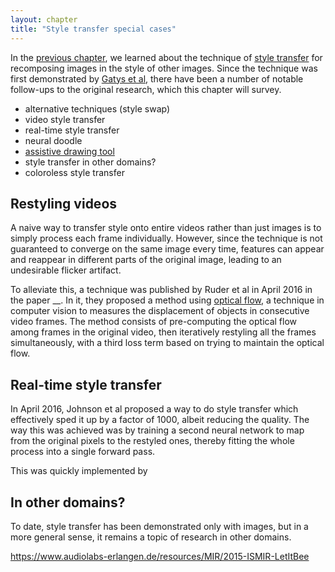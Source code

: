```yaml
---
layout: chapter
title: "Style transfer special cases"
---
```



In the [previous chapter](), we learned about the technique of [style transfer]() for recomposing images in the style of other images. Since the technique was first demonstrated by [Gatys et al](), there have been a number of notable follow-ups to the original research, which this chapter will survey. 

 * alternative techniques (style swap)
 * video style transfer
 * real-time style transfer
 * neural doodle
 * [assistive drawing tool](http://prostheticknowledge.tumblr.com/post/146031577846/stylit-assistive-creativity-research-from-dcgi-and)
 * style transfer in other domains? 
 * coloroless style transfer


## Restyling videos

A naive way to transfer style onto entire videos rather than just images is to simply process each frame individually. However, since the technique is not guaranteed to converge on the same image every time, features can appear and reappear in different parts of the original image, leading to an undesirable flicker artifact. 

To alleviate this, a technique was published by Ruder et al in April 2016 in the paper __. In it, they proposed a method using [optical flow](), a technique in computer vision to measures the displacement of objects in consecutive video frames. The method consists of pre-computing the optical flow among frames in the original video, then iteratively restyling all the frames simultaneously, with a third loss term based on trying to maintain the optical flow.


## Real-time style transfer

In April 2016, Johnson et al proposed a way to do style transfer which effectively sped it up by a factor of 1000, albeit reducing the quality. The way this was achieved was by training a second neural network to map from the original pixels to the restyled ones, thereby fitting the whole process into a single forward pass. 

This was quickly implemented by 


## In other domains?

To date, style transfer has been demonstrated only with images, but in a more general sense, it remains a topic of research in other domains.

https://www.audiolabs-erlangen.de/resources/MIR/2015-ISMIR-LetItBee

